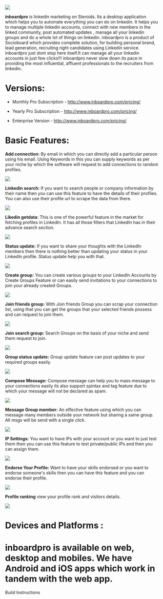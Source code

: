 ![](http://i.imgur.com/q7EOFFc.png)


**inboardpro** is linkedin marketing on Steroids. Its a desktop application which helps you to automate everything you can do on linkedin. It helps you to manage multiple linkedin accounts, connect with new members in the linked community, post automated updates , manage all your linkedin groups and do a whole lot of things on linkedin.
inboardpro is a product of Socioboard which provides complete solution, for building personal brand, lead generation, recruiting right candidates using Linkedin service.  
inboardpro just dont stop here itself.It can manage all your linkedin accounts in just few clicks!!!
inboardpro never slow down its pace in providing the most influential, affluent professionals to the recruiters from linkedin.


Versions:
===========

* Monthly Pro Subscription  -  http://www.inboardpro.com/pricing/

* Yearly Pro Subscription   -  http://www.inboardpro.com/pricing/

* Enterprise Version        -  http://www.inboardpro.com/pricing/


Basic Features:
===========


**Add connection:**
By email in which you can directly add a particular person using his email. Using Keywords in this you can supply keywords as per your niche by which the software will request to add connections to random profiles.


![](http://i.imgur.com/Qx5a3Nk.png)


**Linkedin search:** 
If you want to search people or company information by their name then you can use this feature to have the details of their profiles. You can also use their profile url to scrape the data from there.


![](http://i.imgur.com/KO1oWnx.png)


**Likedin getdata:**
This is one of the powerful feature in the market for fetching profiles in LinkedIn. It has all those filters that LinkedIn has in their advance search section.


![](http://i.imgur.com/ERcTjLO.png)


**Status update:**
If you want to share your thoughts with the LinkedIn members then there is nothing better than updating your status in your LinkedIn profile. Status update help you with that.


![](http://i.imgur.com/BES1HPe.png)


**Create group:**
You can create various groups to your LinkedIn Accounts by Create Groups Feature or can easily send invitations to your connections to join your already created Groups.


![](http://i.imgur.com/JAEjbBV.png)


**Join friends group:**
With Join friends Group you can scrap your connection list, using that you can get the groups that your selected friends possess and can request to join them.


![](http://i.imgur.com/JAi8q4f.png)


**Join search group:**
Search Groups on the basis of your niche and send them request to join.


![](http://i.imgur.com/bVy4Mlr.png)


**Group status update:**
Group update feature can post updates to your required groups easily.


![](http://i.imgur.com/58ECVrQ.png)


**Compose Message:**
Compose message can help you to mass message to your connections easily its also support spintax and tag feature due to which your message will not be declared as spam.


![](http://i.imgur.com/clZ0Nc0.png)


**Message Group member:**
An effective feature using which you can message many members outside your network but sharing a same group. All msgs will be send with a single click.


![](http://i.imgur.com/VWJfM5J.png)


**IP Settings:**
You want to have IPs with your account or you want to just test them then you can use this feature to test private/public IPs and then you can assign them.


![](http://i.imgur.com/cgGiJek.png)


**Endorse Your Profile:** 
Want to have your skills endorsed or you want to endorse someone's skills then you can have this feature and you can endorse their profile.


![](http://i.imgur.com/UiDLVNn.png)


**Profile ranking**
view your profile rank and visitors details.


![](http://i.imgur.com/HyJzzU9.png)


Devices and Platforms : 
=========================
inboardpro is available on web, desktop and mobiles. We have Android and iOS apps which work in tandem with the web app.
=========================

Build Instructions












